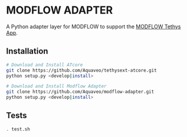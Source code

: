 # MODFLOW ADAPTER

A Python adapter layer for MODFLOW to support the [MODFLOW Tethys App](https://github.com/Aquaveo/tethysapp-modflow).

## Installation

```bash
# Download and Install ATcore
git clone https://github.com/Aquaveo/tethysext-atcore.git
python setup.py <develop|install>

# Download and Install Modflow Adapter
git clone https://github.com/Aquaveo/modflow-adapter.git
python setup.py <develop|install>
```

## Tests

```bash
. test.sh
```

